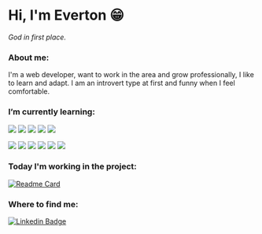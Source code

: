 # Hi, I'm Everton :grin:
*God in first place.*

### About me:
I'm a web developer, want to work in the area and grow professionally, I like to learn and adapt. I am an introvert type at first and funny when I feel comfortable.


### I’m currently learning:
![](https://img.shields.io/badge/_-Code-black?style=flat-square)
![](https://img.shields.io/badge/_-HTML5-blue?style=flat-square&logo=html5&logoColor=white)
![](https://img.shields.io/badge/_-CSS3-blue?style=flat-square&logo=css3&logoColor=white)
![](https://img.shields.io/badge/_-Javascript-blue?style=flat-square&logo=javascript&logoColor=white)
![](https://img.shields.io/badge/_-Node.JS-blue?style=flat-square&logo=node.js&logoColor=white)

![](https://img.shields.io/badge/_-Tools-black?style=flat-square)
![](https://img.shields.io/badge/_-Git-blueviolet?style=flat-square&logo=git&logoColor=white)
![](https://img.shields.io/badge/_-VSCode-blueviolet?style=flat-square&logo=visual-studio-code&logoColor=white)
![](https://img.shields.io/badge/_-Vim-blueviolet?style=flat-square&logo=vim&logoColor=white)
![](https://img.shields.io/badge/_-Tmux-blueviolet?style=flat-square&logo=tmux&logoColor=white)
![](https://img.shields.io/badge/_-KDE_Neon-blueviolet?style=flat-square&logo=KDE&logoColor=white)


### Today I'm working in the project:
[![Readme Card](https://github-readme-stats.vercel.app/api/pin/?username=evertonlopesc&repo=nlwapi&theme=midnight-purple)](https://github.com/evertonlopesc/nlwapi)

### Where to find me:
[![Linkedin Badge](https://img.shields.io/badge/-EvertonLopes-blue?style=flat-square&logo=Linkedin&logoColor=white&link=https://www.linkedin.com/in/everton-lopes-costa)](https://www.linkedin.com/in/everton-lopes-costa)

